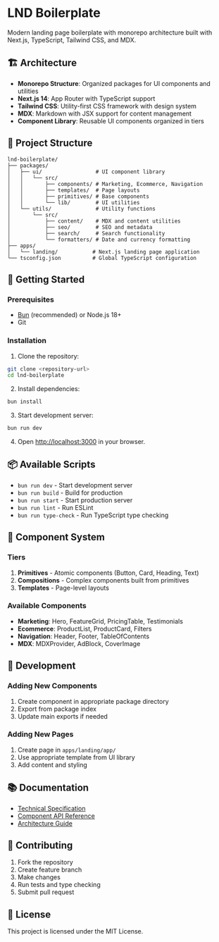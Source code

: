 # LND Boilerplate

Modern landing page boilerplate with monorepo architecture built with Next.js, TypeScript, Tailwind CSS, and MDX.

## 🏗️ Architecture

- **Monorepo Structure**: Organized packages for UI components and utilities
- **Next.js 14**: App Router with TypeScript support
- **Tailwind CSS**: Utility-first CSS framework with design system
- **MDX**: Markdown with JSX support for content management
- **Component Library**: Reusable UI components organized in tiers

## 📁 Project Structure

```
lnd-boilerplate/
├── packages/
│   ├── ui/                 # UI component library
│   │   └── src/
│   │       ├── components/ # Marketing, Ecommerce, Navigation
│   │       ├── templates/  # Page layouts
│   │       ├── primitives/ # Base components
│   │       └── lib/        # UI utilities
│   └── utils/              # Utility functions
│       └── src/
│           ├── content/    # MDX and content utilities
│           ├── seo/        # SEO and metadata
│           ├── search/     # Search functionality
│           └── formatters/ # Date and currency formatting
├── apps/
│   └── landing/           # Next.js landing page application
└── tsconfig.json          # Global TypeScript configuration
```

## 🚀 Getting Started

### Prerequisites

- [Bun](https://bun.sh/) (recommended) or Node.js 18+
- Git

### Installation

1. Clone the repository:
```bash
git clone <repository-url>
cd lnd-boilerplate
```

2. Install dependencies:
```bash
bun install
```

3. Start development server:
```bash
bun run dev
```

4. Open [http://localhost:3000](http://localhost:3000) in your browser.

## 📦 Available Scripts

- `bun run dev` - Start development server
- `bun run build` - Build for production
- `bun run start` - Start production server
- `bun run lint` - Run ESLint
- `bun run type-check` - Run TypeScript type checking

## 🎨 Component System

### Tiers

1. **Primitives** - Atomic components (Button, Card, Heading, Text)
2. **Compositions** - Complex components built from primitives
3. **Templates** - Page-level layouts

### Available Components

- **Marketing**: Hero, FeatureGrid, PricingTable, Testimonials
- **Ecommerce**: ProductList, ProductCard, Filters
- **Navigation**: Header, Footer, TableOfContents
- **MDX**: MDXProvider, AdBlock, CoverImage

## 🔧 Development

### Adding New Components

1. Create component in appropriate package directory
2. Export from package index
3. Update main exports if needed

### Adding New Pages

1. Create page in `apps/landing/app/`
2. Use appropriate template from UI library
3. Add content and styling

## 📚 Documentation

- [Technical Specification](./TECH_SPEC.md)
- [Component API Reference](./docs/)
- [Architecture Guide](./docs/architecture.md)

## 🤝 Contributing

1. Fork the repository
2. Create feature branch
3. Make changes
4. Run tests and type checking
5. Submit pull request

## 📄 License

This project is licensed under the MIT License.
